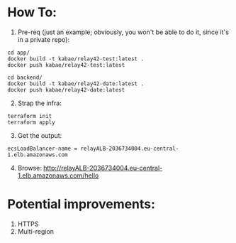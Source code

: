 # How To:

1. Pre-req (just an example; obviously, you won't be able to do it, since it's in a private repo):
```
cd app/
docker build -t kabae/relay42-test:latest .
docker push kabae/relay42-test:latest
```
```
cd backend/
docker build -t kabae/relay42-date:latest .
docker push kabae/relay42-date:latest
```

2. Strap the infra:
```
terraform init
terraform apply
```

3. Get the output:
```
ecsLoadBalancer-name = relayALB-2036734004.eu-central-1.elb.amazonaws.com
```

4. Browse: 
http://relayALB-2036734004.eu-central-1.elb.amazonaws.com/hello


# Potential improvements:

1. HTTPS
2. Multi-region
